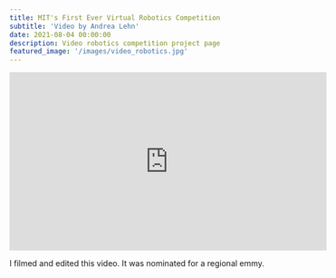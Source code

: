 ```yaml
---
title: MIT's First Ever Virtual Robotics Competition
subtitle: 'Video by Andrea Lehn'
date: 2021-08-04 00:00:00
description: Video robotics competition project page 
featured_image: '/images/video_robotics.jpg'
---
```


<iframe width="560" height="315" src="https://www.youtube.com/embed/4ZfyWPNd9N4?si=gh_8TFKM755CpQo5" title="YouTube video player" frameborder="0" allow="accelerometer; autoplay; clipboard-write; encrypted-media; gyroscope; picture-in-picture; web-share" allowfullscreen></iframe>

I filmed and edited this video. It was nominated for a regional emmy.
